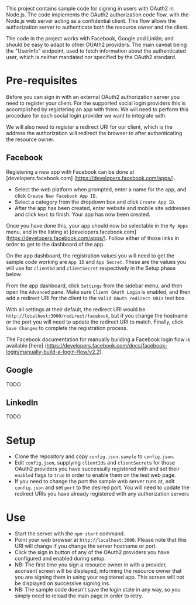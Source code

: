This project contains sample code for signing in users with OAuth2 in Node.js.
The code implements the OAuth2 authorization code flow, with the Node.js web
server acting as a confidential client. This flow allows the authorization
server to authenticate both the resource owner and the client.

The code in the project works with Facebook, Google and LinkIn; and should be
easy to  adapt to other OUAth2 providers. The main caveat being the "UserInfo"
endpoint, used to fetch information about the authenticated user, which is
neither mandated nor specified by the OAuth2 standard.

# Pre-requisites

Before you can sign in with an external OAuth2 authorization server you need to
register your client. For the supported social login providers this is
accomplished by registering an app with them. We will need to perform this
procedure for each social login provider we want to integrate with.

We will also need to register a redirect URI for our client, which is the
address the authorization will redirect the browser to after authenticating the
resource owner.

## Facebook

Registering a new app with Facebook can be done at [developers.facebook.com]
(https://developers.facebook.com/apps/).

* Select the web platform when prompted, enter a name for the app, and click
  `Create New Facebook App ID`.
* Select a category from the dropdown box and click `Create App ID`.
* After the app has been created, enter website and mobile site addresses and
  click `Next` to finish. Your app has now been created.

Once you have done this, your app should now be selectable in the `My Apps`
menu, and in the listing at [developers.facebook.com]
(https://developers.facebook.com/apps/). Follow either of those links in order
to get to the dashboard of the app.

On the app dashboard, the registration values you will need to get the sample
code working are `App ID` and `App Secret`. These are the values you will use
for `clientId` and `clientSecret` respectively in the Setup phase below.

From the app dashboard, click `Settings` from the sidebar menu, and then open
the `Advanced` pane. Make sure `Client OAuth Login` is enabled, and then add
a redirect URI for the client to the `Valid OAuth redirect URIs` text box.

With all settings at their default, the redirect URI would be
`http://localhost:3000/redirect/facebook`, but if you change the hostname or
the port you will need to update the redirect URI to match. Finally, click
`Save Changes` to complete the registration process.

The Facebook documentation for manually building a Facebook login flow is
available [here]
(https://developers.facebook.com/docs/facebook-login/manually-build-a-login-flow/v2.2).

## Google

TODO

## LinkedIn

TODO

# Setup

* Clone the repository and copy `config.json.sample` to `config.json`.
* Edit `config.json`, supplying `clientId`s and `clientSecret`s for those
  OAuth2 providers you have successully registered with and set their `enabled`
  flags to `true` in order to enable them on the test web page.
* If you need to change the port the sample web server runs at, edit
  `config.json` and set `port` to the desired port. You will need to update the
  redirect URIs you have already registered with any authorization servers

# Use

* Start the server with the `npm start` command.
* Point your web browser at `http://localhost:3000`. Please note that this URI
  will change if you change the server hostname or port.
* Click the sign in button of any of the OAuth2 providers you have configured
  and enabled during setup.
* NB: The first time you sign a resource owner in with a provider, aconsent
  screen will be displayed, informing the resource owner that you are signing
  them in using your registered app. This screen will not be displayed on
  successive signing ins.
* NB: The sample code doesn't save the login state in any way, so you simply
  need to reload the main page in order to retry.
